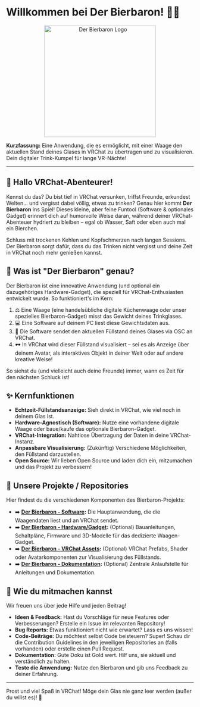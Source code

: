 # Willkommen bei Der Bierbaron! 🍻💧

<p align="center">
  <img src="https://der-bierbaron.de/pic/logo-favicon.png" alt="Der Bierbaron Logo" width="300"/>
</p>

**Kurzfassung:** Eine Anwendung, die es ermöglicht, mit einer Waage den aktuellen Stand deines Glases in VRChat zu übertragen und zu visualisieren. Dein digitaler Trink-Kumpel für lange VR-Nächte!

---

## 👋 Hallo VRChat-Abenteurer!

Kennst du das? Du bist tief in VRChat versunken, triffst Freunde, erkundest Welten... und vergisst dabei völlig, etwas zu trinken? Genau hier kommt **Der Bierbaron** ins Spiel! Dieses kleine, aber feine Funtool (Software & optionales Gadget) erinnert dich auf humorvolle Weise daran, während deiner VRChat-Abenteuer hydriert zu bleiben – egal ob Wasser, Saft oder eben auch mal ein Bierchen.

Schluss mit trockenen Kehlen und Kopfschmerzen nach langen Sessions. Der Bierbaron sorgt dafür, dass du das Trinken nicht vergisst und deine Zeit in VRChat noch mehr genießen kannst.

## 🤔 Was ist "Der Bierbaron" genau?

Der Bierbaron ist eine innovative Anwendung (und optional ein dazugehöriges Hardware-Gadget), die speziell für VRChat-Enthusiasten entwickelt wurde.
So funktioniert's im Kern:

1.  ⚖️ Eine Waage (eine handelsübliche digitale Küchenwaage oder unser spezielles Bierbaron-Gadget) misst das Gewicht deines Trinkglases.
2.  💻 Eine Software auf deinem PC liest diese Gewichtsdaten aus.
3.  🚀 Die Software sendet den aktuellen Füllstand deines Glases via OSC an VRChat.
4.  🕶️ In VRChat wird dieser Füllstand visualisiert – sei es als Anzeige über deinem Avatar, als interaktives Objekt in deiner Welt oder auf andere kreative Weise!

So siehst du (und vielleicht auch deine Freunde) immer, wann es Zeit für den nächsten Schluck ist!

## ✨ Kernfunktionen

*   **Echtzeit-Füllstandsanzeige:** Sieh direkt in VRChat, wie viel noch in deinem Glas ist.
*   **Hardware-Agnostisch (Software):** Nutze eine vorhandene digitale Waage oder baue/kaufe das optionale Bierbaron-Gadget.
*   **VRChat-Integration:** Nahtlose Übertragung der Daten in deine VRChat-Instanz.
*   **Anpassbare Visualisierung:** (Zukünftig) Verschiedene Möglichkeiten, den Füllstand darzustellen.
*   **Open Source:** Wir lieben Open Source und laden dich ein, mitzumachen und das Projekt zu verbessern!

## 📂 Unsere Projekte / Repositories

Hier findest du die verschiedenen Komponenten des Bierbaron-Projekts:

*   ➡️ **[Der Bierbaron - Software](https://github.com/Der-Bierbaron/bier-baron-app):** Die Hauptanwendung, die die Waagendaten liest und an VRChat sendet.
*   ➡️ **[Der Bierbaron - Hardware/Gadget](https://github.com/Der-Bierbaron/bier-baron-app):** (Optional) Bauanleitungen, Schaltpläne, Firmware und 3D-Modelle für das dedizierte Waagen-Gadget.
*   ➡️ **[Der Bierbaron - VRChat Assets](LINK_ZUM_VRC_ASSETS_REPO_HIER_EINFUEGEN):** (Optional) VRChat Prefabs, Shader oder Avatarkomponenten zur Visualisierung des Füllstands.
*   ➡️ **[Der Bierbaron - Dokumentation](LINK_ZUR_DOKU_HIER_EINFUEGEN):** (Optional) Zentrale Anlaufstelle für Anleitungen und Dokumentation.

## 🚀 Wie du mitmachen kannst

Wir freuen uns über jede Hilfe und jeden Beitrag!

*   **Ideen & Feedback:** Hast du Vorschläge für neue Features oder Verbesserungen? Erstelle ein Issue im relevanten Repository!
*   **Bug Reports:** Etwas funktioniert nicht wie erwartet? Lass es uns wissen!
*   **Code-Beiträge:** Du möchtest selbst Code beisteuern? Super! Schau dir die Contribution Guidelines in den jeweiligen Repositories an (falls vorhanden) oder erstelle einen Pull Request.
*   **Dokumentation:** Gute Doku ist Gold wert. Hilf uns, sie aktuell und verständlich zu halten.
*   **Teste die Anwendung:** Nutze den Bierbaron und gib uns Feedback zu deiner Erfahrung.
---

Prost und viel Spaß in VRChat! Möge dein Glas nie ganz leer werden (außer du willst es)! 🍻
